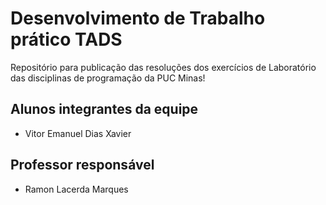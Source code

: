 # Desenvolvimento de Trabalho prático TADS
Repositório para publicação das resoluções dos exercícios de Laboratório das disciplinas de programação da PUC Minas!

## Alunos integrantes da equipe

* Vitor Emanuel Dias Xavier

## Professor responsável

* Ramon Lacerda Marques
